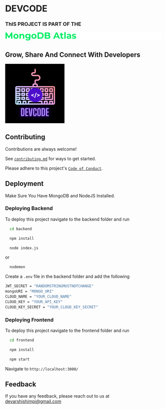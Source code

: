 # DEVCODE

### ThIS PROJECT IS PART OF THE

![bannerhackathon](images/bannerhackathon.png)

## Grow, Share And Connect With Developers

![logo](images/devcode.png)

## Contributing

Contributions are always welcome!

See [`contributing.md`](./CONTRIBUTING.md) for ways to get started.

Please adhere to this project's [`Code of Conduct`](./CODE_OF_CONDUCT.md).

## Deployment

Make Sure You Have MongoDB and NodeJS Installed.

### Deploying Backend

To deploy this project navigate to the backend folder and run

```bash
  cd backend
```

```bash
  npm install
```

```bash
  node index.js
```

or

```bash
  nodemon
```

Create a `.env` file in the backend folder and add the following

```bash
JWT_SECRET = "RANDOMSTRINGMUSTNOTCHANGE"
mongoURI = "MONGO_URI"
CLOUD_NAME = "YOUR_CLOUD_NAME"
CLOUD_KEY = "YOUR_API_KEY"
CLOUD_KEY_SECRET = "YOUR_CLOUD_KEY_SECRET"
```

### Deploying Frontend

To deploy this project navigate to the frontend folder and run

```bash
  cd frontend
```

```bash
  npm install
```

```bash
  npm start
```

Navigate to `http://localhost:3000/`

## Feedback

If you have any feedback, please reach out to us at devarshishimpi@gmail.com